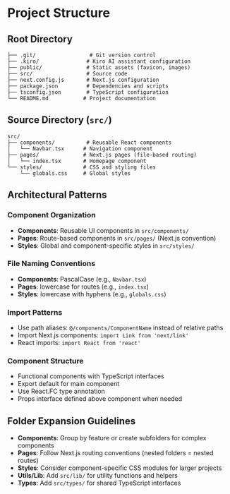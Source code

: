 # Project Structure

## Root Directory
```
├── .git/                 # Git version control
├── .kiro/               # Kiro AI assistant configuration
├── public/              # Static assets (favicon, images)
├── src/                 # Source code
├── next.config.js       # Next.js configuration
├── package.json         # Dependencies and scripts
├── tsconfig.json        # TypeScript configuration
└── README.md           # Project documentation
```

## Source Directory (`src/`)
```
src/
├── components/          # Reusable React components
│   └── Navbar.tsx      # Navigation component
├── pages/              # Next.js pages (file-based routing)
│   └── index.tsx       # Homepage component
└── styles/             # CSS and styling files
    └── globals.css     # Global styles
```

## Architectural Patterns

### Component Organization
- **Components**: Reusable UI components in `src/components/`
- **Pages**: Route-based components in `src/pages/` (Next.js convention)
- **Styles**: Global and component-specific styles in `src/styles/`

### File Naming Conventions
- **Components**: PascalCase (e.g., `Navbar.tsx`)
- **Pages**: lowercase for routes (e.g., `index.tsx`)
- **Styles**: lowercase with hyphens (e.g., `globals.css`)

### Import Patterns
- Use path aliases: `@/components/ComponentName` instead of relative paths
- Import Next.js components: `import Link from 'next/link'`
- React imports: `import React from 'react'`

### Component Structure
- Functional components with TypeScript interfaces
- Export default for main component
- Use React.FC type annotation
- Props interface defined above component when needed

## Folder Expansion Guidelines
- **Components**: Group by feature or create subfolders for complex components
- **Pages**: Follow Next.js routing conventions (nested folders = nested routes)
- **Styles**: Consider component-specific CSS modules for larger projects
- **Utils/Lib**: Add `src/lib/` for utility functions and helpers
- **Types**: Add `src/types/` for shared TypeScript interfaces